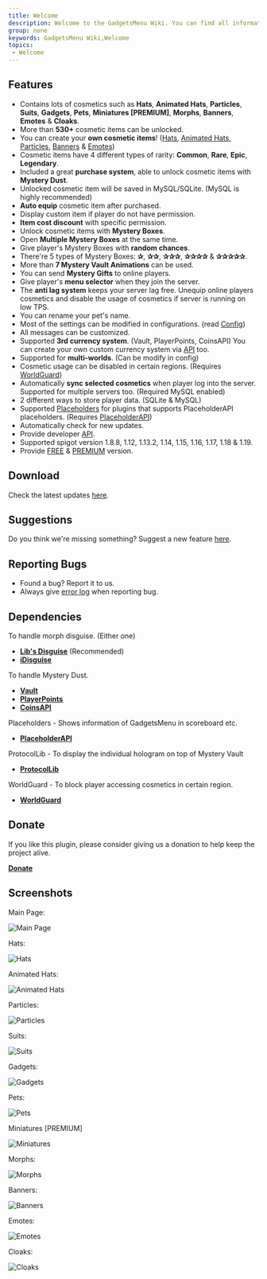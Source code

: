 ```yaml
---
title: Welcome
description: Welcome to the GadgetsMenu Wiki. You can find all information about the plugin here.
group: none
keywords: GadgetsMenu Wiki,Welcome
topics:
 - Welcome
---
```


## Features
- Contains lots of cosmetics such as **Hats**, **Animated Hats**, **Particles**, **Suits**, **Gadgets**, **Pets**, **Miniatures [PREMIUM]**, **Morphs**, **Banners**, **Emotes** & **Cloaks**.
- More than **530+** cosmetic items can be unlocked.
- You can create your **own cosmetic items**! ([Hats](../wiki/features/custom-cosmetic-items/custom-hats), [Animated Hats](../wiki/features/custom-cosmetic-items/custom-animated-hats), [Particles](../wiki/features/custom-cosmetic-items/custom-particles), [Banners](../wiki/features/custom-cosmetic-items/custom-banners) & [Emotes](../wiki/features/custom-cosmetic-items/custom-emotes))
- Cosmetic items have 4 different types of rarity: **Common**, **Rare**, **Epic**, **Legendary**.
- Included a great **purchase system**, able to unlock cosmetic items with **Mystery Dust**.
- Unlocked cosmetic item will be saved in MySQL/SQLite. (MySQL is highly recommended)
- **Auto equip** cosmetic item after purchased.
- Display custom item if player do not have permission.
- **Item cost discount** with specific permission.
- Unlock cosmetic items with **Mystery Boxes**.
- Open **Multiple Mystery Boxes** at the same time.
- Give player's Mystery Boxes with **random chances**.
- There're 5 types of Mystery Boxes: **✰**, **✰✰**, **✰✰✰**, **✰✰✰✰** & **✰✰✰✰✰**.
- More than **7 Mystery Vault Animations** can be used.
- You can send **Mystery Gifts** to online players.
- Give player's **menu selector** when they join the server.
- The **anti lag system** keeps your server lag free. Unequip online players cosmetics and disable the usage of cosmetics if server is running on low TPS.
- You can rename your pet's name.
- Most of the settings can be modified in configurations. (read [Config](../wiki/getting-started/configuration))
- All messages can be customized.
- Supported **3rd currency system**. (Vault, PlayerPoints, CoinsAPI) You can create your own custom currency system via [API](../wiki/developers/custom-economy-storage) too.
- Supported for **multi-worlds**. (Can be modify in config)
- Cosmetic usage can be disabled in certain regions. (Requires [WorldGuard](https://dev.bukkit.org/projects/worldguard))
- Automatically **sync selected cosmetics** when player log into the server. Supported for multiple servers too. (Required MySQL enabled)
- 2 different ways to store player data. (SQLite & MySQL)
- Supported [Placeholders](../wiki/setup/placeholders) for plugins that supports PlaceholderAPI placeholders. (Requires [PlaceholderAPI](../wiki/setup/placeholders))
- Automatically check for new updates.
- Provide developer [API](../wiki/developers/developer-api).
- Supported spigot version 1.8.8, 1.12, 1.13.2, 1.14, 1.15, 1.16, 1.17, 1.18 & 1.19.
- Provide [FREE](https://www.spigotmc.org/resources/10885/) & [PREMIUM](https://www.spigotmc.org/resources/62831/) version.

## Download
Check the latest updates [here](https://www.spigotmc.org/resources/10885/history).

## Suggestions
Do you think we're missing something? Suggest a new feature [here](https://github.com/OnlyNoobDied/GadgetsMenu/issues).

## Reporting Bugs
 - Found a bug? Report it to us.
 - Always give [error log](https://pastebin.com/) when reporting bug.

## Dependencies

To handle morph disguise. (Either one)
 - **[Lib's Disguise](https://www.spigotmc.org/resources/libs-disguises.81/)** (Recommended)
 - **[iDisguise](https://www.spigotmc.org/resources/idisguise.5509/)**

To handle Mystery Dust.
 - **[Vault](https://www.spigotmc.org/resources/vault.41918/)**
 - **[PlayerPoints](https://dev.bukkit.org/projects/playerpoints)**
 - **[CoinsAPI](https://www.spigotmc.org/resources/coinsapi.35150/)**

Placeholders - Shows information of GadgetsMenu in scoreboard etc.
 - **[PlaceholderAPI](https://www.spigotmc.org/resources/placeholderapi.6245/)**

ProtocolLib - To display the individual hologram on top of Mystery Vault
 - **[ProtocolLib](https://www.spigotmc.org/resources/protocollib.1997/)**

WorldGuard - To block player accessing cosmetics in certain region.
 - **[WorldGuard](https://dev.bukkit.org/projects/worldguard)**

## Donate
If you like this plugin, please consider giving us a donation to help keep the project alive. </p>

**[Donate](https://paypal.me/zhenyie)**





## Screenshots
Main Page: </p>
![Main Page](https://i.imgur.com/IJCJob0.png)
<p> </p>

Hats: </p>
![Hats](https://i.imgur.com/qUZQLOT.png)
<p> </p>

Animated Hats: </p>
![Animated Hats](https://i.imgur.com/x05wjTZ.png)
<p> </p>

Particles: </p>
![Particles](https://i.imgur.com/aEodTtA.png)
<p> </p>

Suits: </p>
![Suits](https://i.imgur.com/GMJ8LEK.png)
<p> </p>

Gadgets: </p>
![Gadgets](https://i.imgur.com/B3MOYUK.png)
<p> </p>

Pets: </p>
![Pets](https://i.imgur.com/ZOgvULv.png)
<p> </p>

Miniatures [PREMIUM] </p>
![Miniatures](https://i.imgur.com/dqr0ZPX.png)
<p> </p>

Morphs: </p>
![Morphs](https://i.imgur.com/r5sM6YE.png)
<p> </p>

Banners: </p>
![Banners](https://i.imgur.com/xF0GpKF.png)
<p> </p>

Emotes: </p>
![Emotes](https://i.imgur.com/MibemIL.png)
<p> </p>

Cloaks: </p>
![Cloaks](https://i.imgur.com/5QVpIn4.png)